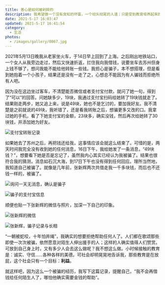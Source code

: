 ```yaml
---
title: 善心是如何被剁碎的
description: 我希望做一个没有良知的坏蛋，一个彻头彻尾的人渣；只是受到教育培养起来的良心在阻止我。做不成违背道德、践踏法律的恶人，又没有分辨好人与坏人的眼睛，我只好剁碎了那颗与人为善之心，拿出去喂狗。
date: 2021-5-17 16:03:47
updated: 2021-5-17 16:41:54
category:
  - 生活
photos:
  - /images/gallery/0067.jpg
---
```


2021年5月13日晚我从老家坐火车，于14日早上回到了上海。之后刚出地铁站口，一个女人从我旁边走过，然后又快速折返，拦住我向我借钱，说要坐车去苏州但身上钱不够了，想问我能不能给他转账一些钱。我担心是骗子，本不想搭理，但是看到她抱着一个小孩子，结果还是没有一走了之，心想总不能因为有人骗钱而拒绝所有人吧。

因为没在这边坐过客车，不清楚能否微信或者支付宝付款，就问了她一句，得到了“可以”的回答。问她缺多少，19块，我通过支付宝扫码给她转了19块钱就走了。结果刚走两步，她又追上来，说是49块，她也不是乞讨的，要加我好友。我不清楚是之前就说的49块，我听错了，还是看我转账之后，想骗更多又改的口。我拿过她的手机，看了下她支付宝的金额，23块多，确实没钱，然后再次给她转了30块钱，并添加她为好友。

![支付宝转账记录](/images/posts/0001.png)

如果她去了苏州之后，再把钱还给我，这事情应该会就这么结束了。可惜的是，两天时间我完全没有收到她的任何消息，16日下午，我给她发了一条消息，“49块钱？”，想要看下她是否是忘记了，虽然我内心其实已经认为我被骗了。结果也很符合我的猜测，消息如石沉大海，到17日下午也没有得到任何回应。理所当然地，我知道自己被骗了。就像是几年前，张新辉两次共借走我一千多块钱，而后也不还钱一样的，被骗了。

![询问一天无消息，确认是骗子](/images/posts/0002.png)

![骗子的支付宝信息](/images/posts/0003.png)

顺便也贴一下张新辉的微信与照片，加深一下自己的印象。

![张新辉的微信](/images/posts/0004.png)

![张新辉，骗子记录与长相](/images/posts/0005.png)

“一朝被蛇咬，十年怕井绳”，我确实的想要拒绝帮助任何人了。人们都在歌颂那些即使一次次被骗，依然愿意对陌生人伸出援手的人；这样的人确实值得人们赞赏。可放到自己身上时，又有多少人会去这么做呢？我不想这么做。小时候接触的教育是：诚实、守信……各种各样的美德。可社会却明晃晃地告诉我，那些教育是在放屁，这个社会只有一个目标：**利益**。

就这样吧，因为这么一个被骗的经历，我写下这篇记录，提醒自己，“我不会再借钱给任何陌生人了，哪怕他确实需要金钱的帮助”。

